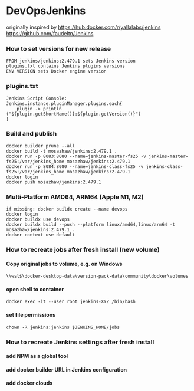 # DevOpsJenkins

originally inspired by 
https://hub.docker.com/r/yallalabs/jenkins
https://github.com/faudeltn/Jenkins

### How to set versions for new release

    FROM jenkins/jenkins:2.479.1 sets Jenkins version
    plugins.txt contains Jenkins plugins versions
    ENV VERSION sets Docker engine version
    
### plugins.txt
    Jenkins Script Console:
    Jenkins.instance.pluginManager.plugins.each{
	    plugin -> println ("${plugin.getShortName()}:${plugin.getVersion()}")
    }

### Build and publish

    docker builder prune --all
    docker build -t mosazhaw/jenkins:2.479.1 .
    docker run -p 8083:8080 --name=jenkins-master-fs25 -v jenkins-master-fs25:/var/jenkins_home mosazhaw/jenkins:2.479.1
    docker run -p 8084:8080 --name=jenkins-class-fs25 -v jenkins-class-fs25:/var/jenkins_home mosazhaw/jenkins:2.479.1
    docker login
    docker push mosazhaw/jenkins:2.479.1

### Multi-Platform AMD64, ARM64 (Apple M1, M2)
    if missing: docker buildx create --name devops
    docker login
    docker buildx use devops  
    docker buildx build --push --platform linux/amd64,linux/arm64 -t mosazhaw/jenkins:2.479.1 .
    docker context use default

### How to recreate jobs after fresh install (new volume)
#### Copy original jobs to volume, e.g. on Windows 

    \\wsl$\docker-desktop-data\version-pack-data\community\docker\volumes

#### open shell to container 

    docker exec -it --user root jenkins-XYZ /bin/bash

#### set file permissions

    chown -R jenkins:jenkins $JENKINS_HOME/jobs

### How to recreate Jenkins settings after fresh install
#### add NPM as a global tool
#### add docker builder URL in Jenkins configuration
#### add docker clouds

